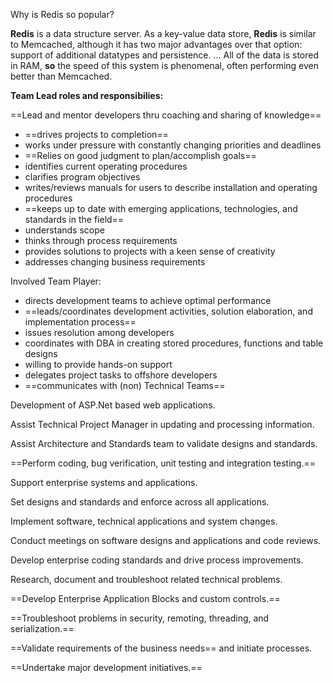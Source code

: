 Why is Redis so popular?

**Redis** is a data structure server. As a key-value data store, **Redis** is similar to Memcached, although it has two major advantages over that option: support of additional datatypes and persistence. ... All of the data is stored in RAM, **so** the speed of this system is phenomenal, often performing even better than Memcached.

**Team Lead roles and responsibilies:**

==Lead and mentor developers thru coaching and sharing of knowledge==

- ==drives projects to completion==
- works under pressure with constantly changing priorities and deadlines
- ==Relies on good judgment to plan/accomplish goals==
- identifies current operating procedures
- clarifies program objectives
- writes/reviews manuals for users to describe installation and operating procedures
- ==keeps up to date with emerging applications, technologies, and standards in the field==
- understands scope
- thinks through process requirements
- provides solutions to projects with a keen sense of creativity
- addresses changing business requirements

Involved Team Player:

- directs development teams to achieve optimal performance
- ==leads/coordinates development activities, solution elaboration, and implementation process==
- issues resolution among developers
- coordinates with DBA in creating stored procedures, functions and table designs
- willing to provide hands-on support
- delegates project tasks to offshore developers
- ==communicates with (non) Technical Teams==

Development of ASP.Net based web applications.

Assist Technical Project Manager in updating and processing information.

Assist Architecture and Standards team to validate designs and standards.

==Perform coding, bug verification, unit testing and integration testing.==

Support enterprise systems and applications.

Set designs and standards and enforce across all applications.

Implement software, technical applications and system changes.

Conduct meetings on software designs and applications and code reviews.

Develop enterprise coding standards and drive process improvements.

Research, document and troubleshoot related technical problems.

==Develop Enterprise Application Blocks and custom controls.==

==Troubleshoot problems in security, remoting, threading, and serialization.==

==Validate requirements of the business needs== and initiate processes.

==Undertake major development initiatives.==